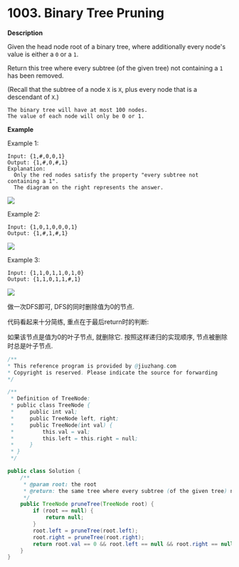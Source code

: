 # 1003. Binary Tree Pruning

**Description**

Given the head node root of a binary tree, where additionally every node's value is either a `0` or a `1`.

Return this tree where every subtree (of the given tree) not containing a `1` has been removed.

(Recall that the subtree of a node `X` is `X`, plus every node that is a descendant of `X`.)

```
The binary tree will have at most 100 nodes.
The value of each node will only be 0 or 1.
```

**Example**

Example 1:

```
Input: {1,#,0,0,1}
Output: {1,#,0,#,1}
Explanation: 
  Only the red nodes satisfy the property "every subtree not containing a 1".
  The diagram on the right represents the answer.
```

![](https://lintcode-media.s3.amazonaws.com/problem/1028_2.png)

Example 2:

```
Input: {1,0,1,0,0,0,1}
Output: {1,#,1,#,1}
```

![](https://lintcode-media.s3.amazonaws.com/problem/1028_1.png)

Example 3:

```
Input: {1,1,0,1,1,0,1,0}
Output: {1,1,0,1,1,#,1}
```

![](https://lintcode-media.s3.amazonaws.com/problem/1028.png)


做一次DFS即可, DFS的同时删除值为0的节点.

代码看起来十分简练, 重点在于最后return时的判断:

如果该节点是值为0的叶子节点, 就删除它. 按照这样递归的实现顺序, 节点被删除时总是叶子节点.

```java
/**
* This reference program is provided by @jiuzhang.com
* Copyright is reserved. Please indicate the source for forwarding
*/

/**
 * Definition of TreeNode:
 * public class TreeNode {
 *     public int val;
 *     public TreeNode left, right;
 *     public TreeNode(int val) {
 *         this.val = val;
 *         this.left = this.right = null;
 *     }
 * }
 */

public class Solution {
    /**
     * @param root: the root
     * @return: the same tree where every subtree (of the given tree) not containing a 1 has been removed
     */
    public TreeNode pruneTree(TreeNode root) {
        if (root == null) {
            return null;
        }
        root.left = pruneTree(root.left);
        root.right = pruneTree(root.right);
        return root.val == 0 && root.left == null && root.right == null ? null : root;
    }
}
```